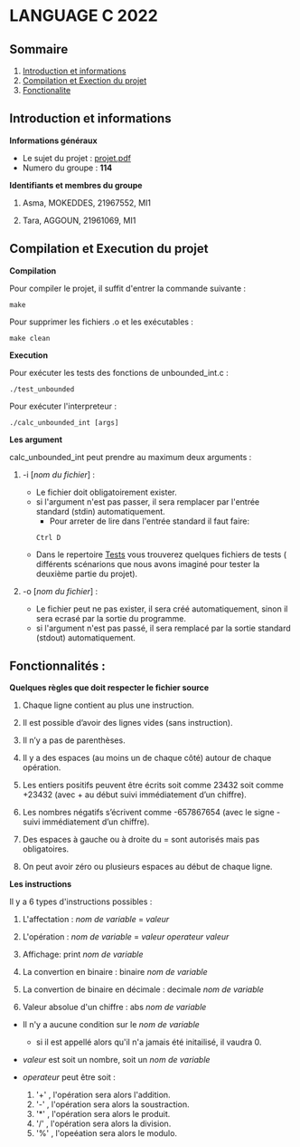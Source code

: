 # LANGUAGE C 2022

## Sommaire

1. [Introduction et informations](README.md#introduction-et-informations)
2. [Compilation et Exection du projet](README.md#compilation-et-Execution-du-projet)
3. [Fonctionalite](README.md#fonctionalites)

## Introduction et informations

**Informations généraux**

- Le sujet du projet : [projet.pdf](projet.pdf)
- Numero du groupe : **114**

**Identifiants et membres du groupe**

1. Asma, MOKEDDES, 21967552, MI1

2. Tara, AGGOUN, 21961069, MI1

## Compilation et Execution du projet

**Compilation**

Pour compiler le projet, il suffit d'entrer la commande suivante :

```
make
```

Pour supprimer les fichiers .o et les exécutables :

```
make clean
```

**Execution**

Pour exécuter les tests des fonctions de unbounded_int.c :

```
./test_unbounded
```

Pour exécuter l'interpreteur :

```
./calc_unbounded_int [args]
```

**Les argument**

calc_unbounded_int peut prendre au maximum deux arguments :

1. -i [*nom du fichier*] :

   - Le fichier doit obligatoirement exister.
   - si l'argument n'est pas passer, il sera remplacer par l'entrée standard (stdin) automatiquement.
     - Pour arreter de lire dans l'entrée standard il faut faire:
     ```
     Ctrl D
     ```
   - Dans le repertoire [Tests](Tests/) vous trouverez quelques fichiers de tests ( différents scénarions que nous avons imaginé pour tester la deuxième partie du projet).

1. -o [*nom du fichier*] :
   - Le fichier peut ne pas exister, il sera créé automatiquement, sinon il sera ecrasé par la sortie du programme.
   - si l'argument n'est pas passé, il sera remplacé par la sortie standard (stdout) automatiquement.

## Fonctionnalités :

**Quelques règles que doit respecter le fichier source**

1. Chaque ligne contient au plus une instruction.

2. Il est possible d’avoir des lignes vides (sans instruction).

3. Il n’y a pas de parenthèses.

4. Il y a des espaces (au moins un de chaque côté) autour de chaque opération.

5. Les entiers positifs peuvent être écrits soit comme 23432 soit comme +23432 (avec + au début suivi immédiatement d’un chiffre).

6. Les nombres négatifs s’écrivent comme -657867654 (avec le signe - suivi immédiatement d’un chiffre).

7. Des espaces à gauche ou à droite du = sont autorisés mais pas obligatoires.

8. On peut avoir zéro ou plusieurs espaces au début de chaque ligne.

**Les instructions**

Il y a 6 types d'instructions possibles :

1. L'affectation : _nom de variable_ = _valeur_

2. L'opération : _nom de variable_ = _valeur_ _operateur_ _valeur_

3. Affichage: print _nom de variable_

4. La convertion en binaire : binaire _nom de variable_

5. La convertion de binaire en décimale : decimale _nom de variable_

6. Valeur absolue d'un chiffre : abs _nom de variable_

- Il n'y a aucune condition sur le _nom de variable_

  - si il est appellé alors qu'il n'a jamais été initailisé, il vaudra 0.

- _valeur_ est soit un nombre, soit un _nom de variable_

- _operateur_ peut être soit :

  1. '+' , l'opération sera alors l'addition.
  2. '-' , l'opération sera alors la soustraction.
  3. '\*' , l'opération sera alors le produit.
  4. '/' , l'opération sera alors la division.
  5. '%' , l'opeéation sera alors le modulo.

